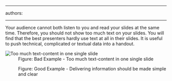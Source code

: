 

---
authors:

---




<span class='intro'> Your audience cannot both listen to you and read your slides at the same time. Therefore, you should not show too much text on your slides. You will find that the best presenters hardly use text at all in their slides. It is useful to push technical, complicated or textual data into a handout.
 </span>


  <dl>
    <dt><img class="ms-rteCustom-ImageArea" alt="Too much text-content in one single slide" src="/Standards/Communication/RulesToBetterPowerpointPresentations/PublishingImages/BadLessText.jpg" /> </dt>
    <dd class="ms-rteCustom-FigureBad">Figure&#58; Bad Example - Too much text-content in one single slide </dd>
</dl>
<dl>
    <dt><img alt="" class="ms-rteCustom-ImageArea" src="/Standards/Communication/RulesToBetterPowerpointPresentations/PublishingImages/GoodLessText.jpg" /> </dt>
    <dd class="ms-rteCustom-FigureGood">Figure&#58; Good Example - Delivering information should be made simple and clear </dd>
</dl>



